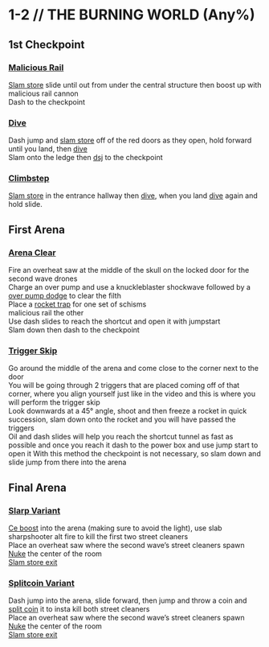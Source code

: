 # 1-2 // THE BURNING WORLD (Any%)
## 1st Checkpoint
### [Malicious Rail](https://youtu.be/WKLfKy4Ohog)
[Slam store](/guides/speedrun-tech.md#slam-store) slide until out from under the central structure then boost up with malicious rail cannon <br />
Dash to the checkpoint 
### [Dive](https://youtu.be/6B99s3ZIFF0)
Dash jump and [slam store](/guides/speedrun-tech.md#slam-store) off of the red doors as they open, hold forward until you land, then [dive](/guides/speedrun-tech.md#dives) <br />
Slam onto the ledge then [dsj](/guides/speedrun-tech.md#dsj-dash-slide-jump) to the checkpoint
### [Climbstep](https://youtu.be/45_CONkKkZg)
[Slam store](/guides/speedrun-tech.md#slam-store) in the entrance hallway then [dive](/guides/speedrun-tech.md#dives), when you land [dive](/guides/speedrun-tech.md#dives) again and hold slide.
## First Arena
### [Arena Clear](https://youtu.be/-FE5HcNvP80)
Fire an overheat saw at the middle of the skull on the locked door for the second wave drones <br />
Charge an over pump and use a knuckleblaster shockwave followed by a [over pump dodge](/guides/speedrun-tech.md#over-pump-dodge) to clear the filth <br />
Place a [rocket trap](/guides/speedrun-tech.md#rocket-traps) for one set of schisms <br />
malicious rail the other <br />
Use dash slides to reach the shortcut and open it with jumpstart <br />
Slam down then dash to the checkpoint
### [Trigger Skip](https://youtu.be/GjGnX1FBuSA)
Go around the middle of the arena and come close to the corner next to the door<br />
You will be going through 2 triggers that are placed coming off of that corner, where you align yourself just like in the video and this is where you will perform the trigger skip <br />
Look downwards at a 45° angle, shoot and then freeze a rocket in quick succession, slam down onto the rocket and you will have passed the triggers <br />
Oil and dash slides will help you reach the shortcut tunnel as fast as possible and once you reach it dash to the power box and use jump start to open it
With this method the checkpoint is not necessary, so slam down and slide jump from there into the arena <br />
## Final Arena
### [Slarp Variant](https://youtu.be/4wiT_K6roJk)
[Ce boost](/guides/speedrun-tech.md#ce-boost-core-eject-boost) into the arena (making sure to avoid the light), use slab sharpshooter alt fire to kill the first two street cleaners <br />
Place an overheat saw where the second wave’s street cleaners spawn <br />
[Nuke](/guides/speedrun-tech.md#nukes) the center of the room <br />
[Slam store exit](/guides/speedrun-tech.md#slam-store-exit) <br />
### [Splitcoin Variant](https://youtu.be/5SE9n-Bqxb8)
Dash jump into the arena, slide forward, then jump and throw a coin and [split coin](/guides/speedrun-tech.md#split-coins) it to insta kill both street cleaners <br />
Place an overheat saw where the second wave’s street cleaners spawn <br />
[Nuke](/guides/speedrun-tech.md#nukes) the center of the room <br />
[Slam store exit](/guides/speedrun-tech.md#slam-store-exit) <br />